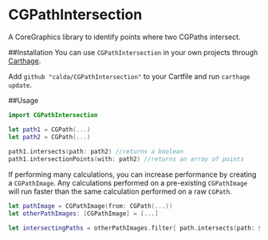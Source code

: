 # CGPathIntersection
A CoreGraphics library to identify points where two CGPaths intersect.

##Installation
You can use `CGPathIntersection` in your own projects through [Carthage](https://github.com/Carthage/Carthage).

Add `github "calda/CGPathIntersection"` to your Cartfile and run `carthage update`.

##Usage

```swift
import CGPathIntersection

let path1 = CGPath(...)
let path2 = CGPath(...)
        
path1.intersects(path: path2) //returns a boolean
path1.intersectionPoints(with: path2) //returns an array of points
```

If performing many calculations, you can increase performance by creating a `CGPathImage`. Any calculations performed on a pre-existing `CGPathImage` will run faster than the same calculation performed on a raw `CGPath`.
```swift
let pathImage = CGPathImage(from: CGPath(...))
let otherPathImages: [CGPathImage] = [...]

let intersectingPaths = otherPathImages.filter{ path.intersects(path: $0) }.map{ $0.path }

```
